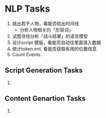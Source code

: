 # NLP Tasks

1.  挑出若干人物，看能否给出时间线
    -   分析人物相关的「形容词」
2.  试图寻找分析「战斗结果」的语言模型
3.  设计script 模版，看能否自动往里面填入数据
4.  统计token.ent, 看能否获取有用的位置信息
5.  Count Events.

## Script Generation Tasks

1.  

## Content Genartion Tasks

1.  
